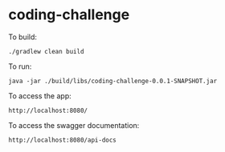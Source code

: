 # coding-challenge

To build: 

`./gradlew clean build
`

To run:

` java -jar ./build/libs/coding-challenge-0.0.1-SNAPSHOT.jar
` 

To access the app:

`http://localhost:8080/
`

To access the swagger documentation:

`http://localhost:8080/api-docs
`
